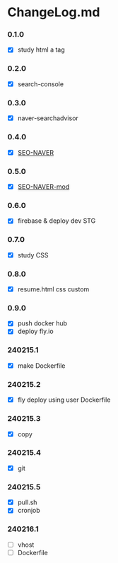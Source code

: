 # ChangeLog.md

### 0.1.0
- [x] study html a tag

### 0.2.0
- [x] search-console

### 0.3.0
- [x] naver-searchadvisor

### 0.4.0
- [x] [SEO-NAVER](https://github.com/choi3179/choi3179.github.io/issues/5)

### 0.5.0
- [x] [SEO-NAVER-mod](https://github.com/choi3179/choi3179.github.io/issues/5)

### 0.6.0
- [x] firebase & deploy dev STG

### 0.7.0
- [x] study CSS

### 0.8.0
- [x] resume.html css custom

### 0.9.0
- [x] push docker hub
- [x] deploy fly.io

### 240215.1
- [x] make Dockerfile

### 240215.2
- [x] fly deploy using user Dockerfile

### 240215.3
- [x] copy

### 240215.4
- [x] git

### 240215.5
- [x] pull.sh
- [x] cronjob

### 240216.1
- [ ] vhost
- [ ] Dockerfile
